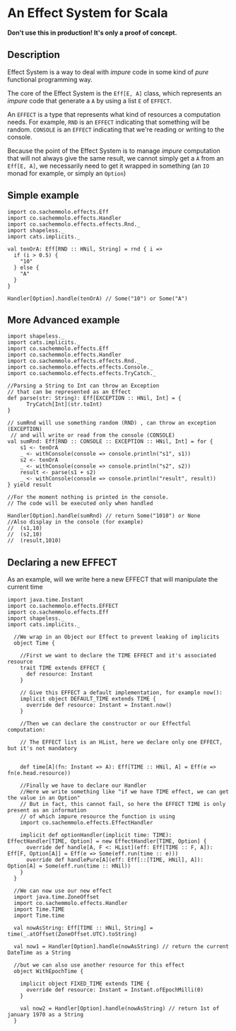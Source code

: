 An Effect System for Scala
==========================

**Don't use this in production! It's only a proof of concept.**
 
Description
-----------

Effect System is a way to deal with _impure_ code in some kind of _pure_ functional programming way.

The core of the Effect System is the `Eff[E, A]` class, which represents an _impure_ code 
that generate a `A` by using a list `E` of `EFFECT`.

An `EFFECT` is a type that represents what kind of resources a computation needs. For example, 
`RND` is an `EFFECT` indicating that something will be random. 
`CONSOLE` is an `EFFECT` indicating that we're reading or writing to the console.
 
Because the point of the Effect System is to manage _impure_ computation that will not always
 give the same result, we cannot simply get a `A` from an `Eff[E, A]`, 
 we necessarily need to get it wrapped in something (an `IO`  monad for example, or simply an `Option`)
 
  
Simple example
--------------

```tut:silent
import co.sachemmolo.effects.Eff
import co.sachemmolo.effects.Handler
import co.sachemmolo.effects.effects.Rnd._
import shapeless._
import cats.implicits._

val tenOrA: Eff[RND :: HNil, String] = rnd { i => 
  if (i > 0.5) {
    "10"
  } else {
    "A"
  }
}

Handler[Option].handle(tenOrA) // Some("10") or Some("A")
```

More Advanced example
---------------------

```tut:silent
import shapeless._
import cats.implicits._
import co.sachemmolo.effects.Eff
import co.sachemmolo.effects.Handler
import co.sachemmolo.effects.effects.Rnd._
import co.sachemmolo.effects.effects.Console._
import co.sachemmolo.effects.effects.TryCatch._

//Parsing a String to Int can throw an Exception
// that can be represented as an Effect
def parse(str: String): Eff[EXCEPTION :: HNil, Int] = {
      TryCatch[Int](str.toInt)
}

// sumRnd will use something random (RND) , can throw an exception (EXCEPTION)
 // and will write or read from the console (CONSOLE)
val sumRnd: Eff[RND :: CONSOLE :: EXCEPTION :: HNil, Int] = for {
    s1 <- tenOrA
    _ <- withConsole(console => console.println("s1", s1))
    s2 <- tenOrA
    _ <- withConsole(console => console.println("s2", s2))
    result <- parse(s1 + s2)
    _ <- withConsole(console => console.println("result", result))
} yield result

//For the moment nothing is printed in the console.
// The code will be executed only when handled

Handler[Option].handle(sumRnd) // return Some("1010") or None
//Also display in the console (for example) 
//  (s1,10)
//  (s2,10)
//  (result,1010)
```

Declaring a new EFFECT
----------------------

As an example, will we write here a new EFFECT that will manipulate the current time

```tut:silent
import java.time.Instant
import co.sachemmolo.effects.EFFECT
import co.sachemmolo.effects.Eff
import shapeless._
import cats.implicits._

  //We wrap in an Object our Effect to prevent leaking of implicits  
  object Time {

    //First we want to declare the TIME EFFECT and it's associated resource
    trait TIME extends EFFECT {
      def resource: Instant
    }

    // Give this EFFECT a default implementation, for example now():
    implicit object DEFAULT_TIME extends TIME {
      override def resource: Instant = Instant.now()
    }

    //Then we can declare the constructor or our Effectful computation:

    // The EFFECT list is an HList, here we declare only one EFFECT, but it's not mandatory


    def time[A](fn: Instant => A): Eff[TIME :: HNil, A] = Eff(e => fn(e.head.resource))

    //Finally we have to declare our Handler
    //Here we write something like "if we have TIME effect, we can get the value in an Option"
    // But in fact, this cannot fail, so here the EFFECT TIME is only present as an information
    // of which impure resource the function is using
    import co.sachemmolo.effects.EffectHandler

    implicit def optionHandler(implicit time: TIME): EffectHandler[TIME, Option] = new EffectHandler[TIME, Option] {
      override def handle[A, F <: HList](eff: Eff[TIME :: F, A]): Eff[F, Option[A]] = Eff(e => Some(eff.run(time :: e)))
      override def handlePure[A](eff: Eff[::[TIME, HNil], A]): Option[A] = Some(eff.run(time :: HNil))
    }
  }

  //We can now use our new effect
  import java.time.ZoneOffset
  import co.sachemmolo.effects.Handler
  import Time.TIME
  import Time.time

  val nowAsString: Eff[TIME :: HNil, String] = time(_.atOffset(ZoneOffset.UTC).toString)

  val now1 = Handler[Option].handle(nowAsString) // return the current DateTime as a String

  //but we can also use another resource for this effect
  object WithEpochTime {

    implicit object FIXED_TIME extends TIME {
      override def resource: Instant = Instant.ofEpochMilli(0)
    }

    val now2 = Handler[Option].handle(nowAsString) // return 1st of january 1970 as a String
  }
```
 
